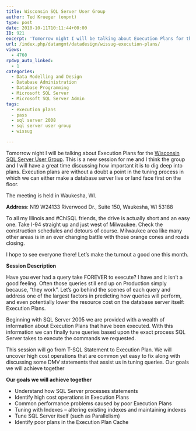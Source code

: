 ```yaml
---
title: Wisconsin SQL Server User Group
author: Ted Krueger (onpnt)
type: post
date: 2010-10-11T10:11:44+00:00
ID: 921
excerpt: 'Tomorrow night I will be talking about Execution Plans for the Wisconsin SQL Server User Group.  This is a new session for me and I think the group and I will have a great time discussing how important it is to dig deep into plans.  Execution plans are without a doubt a point in the tuning process in which we can either make a database server live or land face first on the floor.'
url: /index.php/datamgmt/datadesign/wissug-execution-plans/
views:
  - 4760
rp4wp_auto_linked:
  - 1
categories:
  - Data Modelling and Design
  - Database Administration
  - Database Programming
  - Microsoft SQL Server
  - Microsoft SQL Server Admin
tags:
  - execution plans
  - pass
  - sql server 2008
  - sql server user group
  - wissug

---
```

Tomorrow night I will be talking about Execution Plans for the [Wisconsin SQL Server User Group][1]. This is a new session for me and I think the group and I will have a great time discussing how important it is to dig deep into plans. Execution plans are without a doubt a point in the tuning process in which we can either make a database server live or land face first on the floor. 

The meeting is held in Waukesha, WI. 

**Address**: N19 W24133 Riverwood Dr., Suite 150, Waukesha, WI 53188 

To all my Illinois and #ChiSQL friends, the drive is actually short and an easy one. Take I-94 straight up and just west of Milwaukee. Check the construction schedules and detours of course. Milwaukee area like many other areas is in an ever changing battle with those orange cones and roads closing.

I hope to see everyone there! Let’s make the turnout a good one this month.

**Session Description**


<span class="MT_smaller"> 

<p>
  Have you ever had a query take FOREVER to execute? I have and it isn’t a good feeling. Often those queries still end up on Production simply because, &#8220;they work&#8221;. Let’s go behind the scenes of each query and address one of the largest factors in predicting how queries will perform, and even potentially lower the resource cost on the database server itself: Execution Plans.
</p>

<p>
  Beginning with SQL Server 2005 we are provided with a wealth of information about Execution Plans that have been executed. With this information we can finally tune queries based upon the exact process SQL Server takes to execute the commands we requested.
</p>

<p>
  This session will go from T-SQL Statement to Execution Plan. We will uncover high cost operations that are common yet easy to fix along with discussing some DMV statements that assist us in tuning queries. Our goals we will achieve together
</p>

<p>
  <strong>Our goals we will achieve together</strong>
</p>

<ul>
  <li>
    Understand how SQL Server processes statements
  </li>
  <li>
    Identify high cost operations in Execution Plans
  </li>
  <li>
    Common performance problems caused by poor Execution Plans
  </li>
  <li>
    Tuning with Indexes &#8211; altering existing indexes and maintaining indexes
  </li>
  <li>
    Tune SQL Server itself (such as Parallelism)
  </li>
  <li>
    Identify poor plans in the Execution Plan Cache
  </li>
</ul>

<p>
  </span>
</p>

 [1]: http://wisconsin.sqlpass.org/